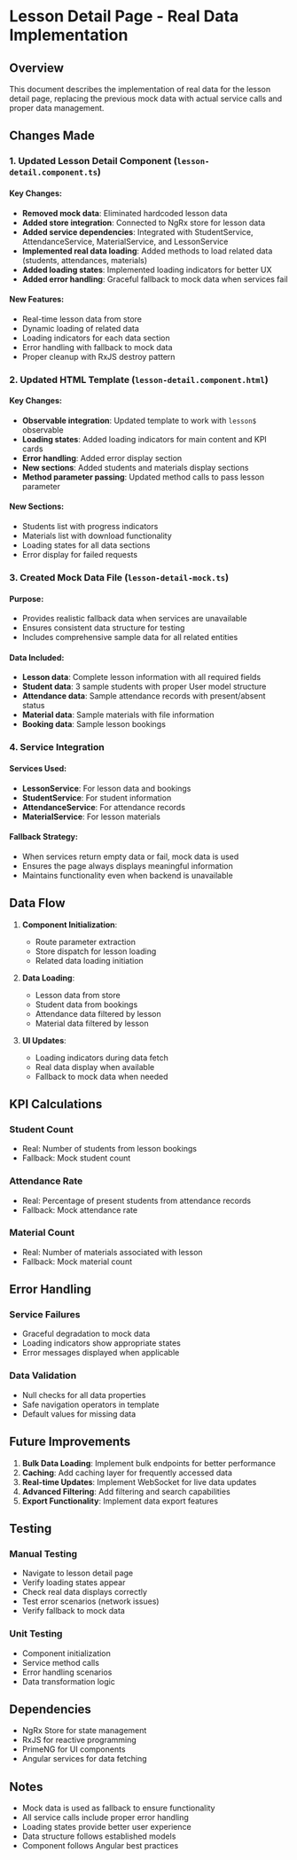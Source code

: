 # Lesson Detail Page - Real Data Implementation

## Overview
This document describes the implementation of real data for the lesson detail page, replacing the previous mock data with actual service calls and proper data management.

## Changes Made

### 1. Updated Lesson Detail Component (`lesson-detail.component.ts`)

#### Key Changes:
- **Removed mock data**: Eliminated hardcoded lesson data
- **Added store integration**: Connected to NgRx store for lesson data
- **Added service dependencies**: Integrated with StudentService, AttendanceService, MaterialService, and LessonService
- **Implemented real data loading**: Added methods to load related data (students, attendances, materials)
- **Added loading states**: Implemented loading indicators for better UX
- **Added error handling**: Graceful fallback to mock data when services fail

#### New Features:
- Real-time lesson data from store
- Dynamic loading of related data
- Loading indicators for each data section
- Error handling with fallback to mock data
- Proper cleanup with RxJS destroy pattern

### 2. Updated HTML Template (`lesson-detail.component.html`)

#### Key Changes:
- **Observable integration**: Updated template to work with `lesson$` observable
- **Loading states**: Added loading indicators for main content and KPI cards
- **Error handling**: Added error display section
- **New sections**: Added students and materials display sections
- **Method parameter passing**: Updated method calls to pass lesson parameter

#### New Sections:
- Students list with progress indicators
- Materials list with download functionality
- Loading states for all data sections
- Error display for failed requests

### 3. Created Mock Data File (`lesson-detail-mock.ts`)

#### Purpose:
- Provides realistic fallback data when services are unavailable
- Ensures consistent data structure for testing
- Includes comprehensive sample data for all related entities

#### Data Included:
- **Lesson data**: Complete lesson information with all required fields
- **Student data**: 3 sample students with proper User model structure
- **Attendance data**: Sample attendance records with present/absent status
- **Material data**: Sample materials with file information
- **Booking data**: Sample lesson bookings

### 4. Service Integration

#### Services Used:
- **LessonService**: For lesson data and bookings
- **StudentService**: For student information
- **AttendanceService**: For attendance records
- **MaterialService**: For lesson materials

#### Fallback Strategy:
- When services return empty data or fail, mock data is used
- Ensures the page always displays meaningful information
- Maintains functionality even when backend is unavailable

## Data Flow

1. **Component Initialization**:
   - Route parameter extraction
   - Store dispatch for lesson loading
   - Related data loading initiation

2. **Data Loading**:
   - Lesson data from store
   - Student data from bookings
   - Attendance data filtered by lesson
   - Material data filtered by lesson

3. **UI Updates**:
   - Loading indicators during data fetch
   - Real data display when available
   - Fallback to mock data when needed

## KPI Calculations

### Student Count
- Real: Number of students from lesson bookings
- Fallback: Mock student count

### Attendance Rate
- Real: Percentage of present students from attendance records
- Fallback: Mock attendance rate

### Material Count
- Real: Number of materials associated with lesson
- Fallback: Mock material count

## Error Handling

### Service Failures
- Graceful degradation to mock data
- Loading indicators show appropriate states
- Error messages displayed when applicable

### Data Validation
- Null checks for all data properties
- Safe navigation operators in template
- Default values for missing data

## Future Improvements

1. **Bulk Data Loading**: Implement bulk endpoints for better performance
2. **Caching**: Add caching layer for frequently accessed data
3. **Real-time Updates**: Implement WebSocket for live data updates
4. **Advanced Filtering**: Add filtering and search capabilities
5. **Export Functionality**: Implement data export features

## Testing

### Manual Testing
- Navigate to lesson detail page
- Verify loading states appear
- Check real data displays correctly
- Test error scenarios (network issues)
- Verify fallback to mock data

### Unit Testing
- Component initialization
- Service method calls
- Error handling scenarios
- Data transformation logic

## Dependencies

- NgRx Store for state management
- RxJS for reactive programming
- PrimeNG for UI components
- Angular services for data fetching

## Notes

- Mock data is used as fallback to ensure functionality
- All service calls include proper error handling
- Loading states provide better user experience
- Data structure follows established models
- Component follows Angular best practices
